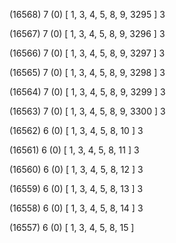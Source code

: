 (16568) 7 (0) [ 1, 3, 4, 5, 8, 9, 3295 ] 3 


(16567) 7 (0) [ 1, 3, 4, 5, 8, 9, 3296 ] 3 


(16566) 7 (0) [ 1, 3, 4, 5, 8, 9, 3297 ] 3 


(16565) 7 (0) [ 1, 3, 4, 5, 8, 9, 3298 ] 3 


(16564) 7 (0) [ 1, 3, 4, 5, 8, 9, 3299 ] 3 


(16563) 7 (0) [ 1, 3, 4, 5, 8, 9, 3300 ] 3 


(16562) 6 (0) [ 1, 3, 4, 5, 8, 10 ] 3 


(16561) 6 (0) [ 1, 3, 4, 5, 8, 11 ] 3 


(16560) 6 (0) [ 1, 3, 4, 5, 8, 12 ] 3 


(16559) 6 (0) [ 1, 3, 4, 5, 8, 13 ] 3 


(16558) 6 (0) [ 1, 3, 4, 5, 8, 14 ] 3 


(16557) 6 (0) [ 1, 3, 4, 5, 8, 15 ]  

